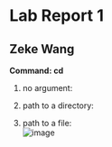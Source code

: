 # Lab Report  1 
## Zeke Wang


**Command: cd**
1. no argument:
  
2. path to a directory: 

3. path to a file:  
![image](https://github.com/hide-and-zeek/cse15l-lab-reports/assets/146782452/51303749-3d61-40a3-aaab-0834a3f3fb72)
